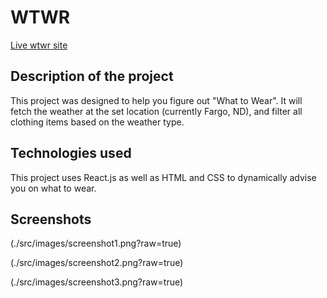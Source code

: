 # WTWR

[Live wtwr site](https://eaakre.github.io/se_project_react)

## Description of the project

This project was designed to help you figure out "What to Wear". It will fetch the weather at the set location (currently Fargo, ND), and filter all clothing items based on the weather type.

## Technologies used

This project uses React.js as well as HTML and CSS to dynamically advise you on what to wear.

## Screenshots

(./src/images/screenshot1.png?raw=true)

(./src/images/screenshot2.png?raw=true)

(./src/images/screenshot3.png?raw=true)
